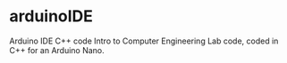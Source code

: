 # arduinoIDE
Arduino IDE C++ code
Intro to Computer Engineering Lab code, coded in C++ for an Arduino Nano.
